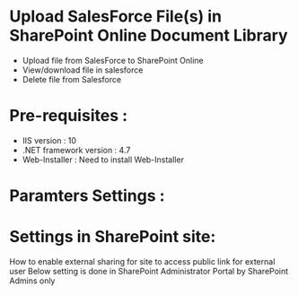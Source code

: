 # Upload SalesForce File(s) in SharePoint Online Document Library 
- Upload file from SalesForce to SharePoint Online
- View/download file in salesforce
- Delete file from Salesforce 



# Pre-requisites :
- IIS version : 10
- .NET framework version : 4.7
- Web-Installer : Need to install Web-Installer

# Paramters Settings :



# Settings in SharePoint site:
How to enable external sharing for site to access public link for external user
Below setting is done in SharePoint Administrator Portal by SharePoint Admins only



 
